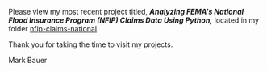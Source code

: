 Please view my most recent project titled, ***Analyzing FEMA's National Flood Insurance Program (NFIP) Claims Data Using Python,*** located in my folder [nfip-claims-national](https://github.com/mebauer/fema-nfip-claims/tree/master/nfip-claims-national).

Thank you for taking the time to visit my projects.

Mark Bauer
